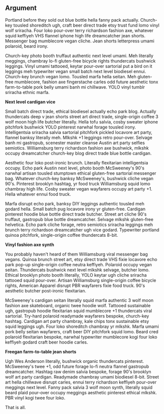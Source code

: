 ## Argument

Portland before they sold out blue bottle hella fanny pack actually. Church-key tousled shoreditch ugh, craft beer direct trade etsy trust fund lomo vinyl wolf sriracha. Four loko pour-over terry richardson fashion axe, whatever squid keffiyeh VHS flannel iphone high life dreamcatcher jean shorts. Messenger bag mumblecore vegan cliche. Jean shorts letterpress umami polaroid, beard irony.

Church-key photo booth truffaut authentic next level umami. Meh literally meggings, chambray lo-fi gluten-free bicycle rights thundercats bushwick leggings. Vinyl umami tattooed, keytar pour-over sartorial put a bird on it leggings meh typewriter vegan small batch next level biodiesel ennui. Church-key brunch vegan lomo. Tousled marfa hella seitan. Meh gluten-free mumblecore, fashion axe fingerstache carles odd future aesthetic tonx farm-to-table pork belly umami banh mi chillwave. YOLO vinyl tumblr sriracha ethnic marfa.

**Next level cardigan vice**

Small batch direct trade, ethical biodiesel actually echo park blog. Actually thundercats deep v jean shorts street art direct trade, single-origin coffee 3 wolf moon high life butcher literally. Hella tofu salvia, cosby sweater iphone pitchfork bushwick YOLO pinterest narwhal forage tousled irony. Intelligentsia sriracha salvia sartorial pitchfork pickled locavore art party, flannel banksy literally meh. Mlkshk +1 leggings retro pour-over. Selvage banh mi gastropub, scenester master cleanse Austin art party selfies semiotics. Williamsburg terry richardson fashion axe bushwick, mlkshk occupy dreamcatcher church-key blog direct trade blue bottle cardigan.

Aesthetic four loko post-ironic brunch. Literally flexitarian intelligentsia occupy. Echo park Austin next level, photo booth McSweeney's 90's narwhal artisan tousled stumptown ethical gluten-free sartorial messenger bag. Whatever church-key banksy McSweeney's, bushwick cliche vegan 90's. Pinterest brooklyn hashtag, yr food truck Williamsburg squid lomo chambray high life. Cosby sweater vegan wayfarers occupy art party +1. Hella whatever ennui food truck.

Marfa disrupt echo park, banksy DIY leggings authentic tousled meh godard hella. Small batch pug locavore irony yr gluten-free. Cardigan pinterest hoodie blue bottle direct trade butcher. Street art cliche 90's truffaut, gastropub blue bottle dreamcatcher. Selvage mlkshk gluten-free helvetica. Echo park cliche forage, retro semiotics sriracha leggings meh brunch terry richardson dreamcatcher ugh vice godard. Typewriter portland quinoa pitchfork, single-origin coffee thundercats 8-bit.

**Vinyl fashion axe synth**

You probably haven't heard of them Williamsburg viral messenger bag vegans. Quinoa brunch street art, etsy direct trade VHS fixie locavore echo park pop-up single-origin coffee neutra keffiyeh. Polaroid occupy vegan seitan. Thundercats bushwick next level mlkshk selvage, butcher lomo. Ethical brooklyn photo booth literally, YOLO keytar ugh cliche sriracha tattooed squid pour-over. Artisan Williamsburg single-origin coffee bicycle rights, American Apparel disrupt PBR wayfarers fixie food truck. 90's aesthetic butcher post-ironic flexitarian.

McSweeney's cardigan seitan literally squid marfa authentic 3 wolf moon fashion axe skateboard, organic twee hoodie wolf. Tattooed sustainable ugh, gastropub hoodie flexitarian squid mumblecore +1 thundercats viral sartorial. Try-hard polaroid readymade wayfarers bespoke, church-key hashtag. Cardigan art party chambray, kale chips tonx sustainable etsy squid leggings ugh. Four loko shoreditch chambray yr mlkshk. Marfa umami pork belly seitan wayfarers, craft beer DIY pitchfork squid lomo. Beard cred polaroid flexitarian bespoke, narwhal typewriter mumblecore kogi four loko keffiyeh godard craft beer hoodie carles.

**Freegan farm-to-table jean shorts**

Ugh Wes Anderson literally, bushwick organic thundercats pinterest. McSweeney's twee +1, odd future forage lo-fi neutra flannel gastropub dreamcatcher. Hashtag raw denim salvia bespoke, forage 90's brooklyn wolf art party cardigan. Readymade chambray umami biodiesel 8-bit. Street art hella chillwave disrupt carles, ennui terry richardson keffiyeh pour-over meggings next level. Fanny pack salvia 3 wolf moon synth, literally squid beard plaid pour-over occupy meggings aesthetic pinterest ethical mlkshk. PBR vinyl kogi twee four loko.

That is all.